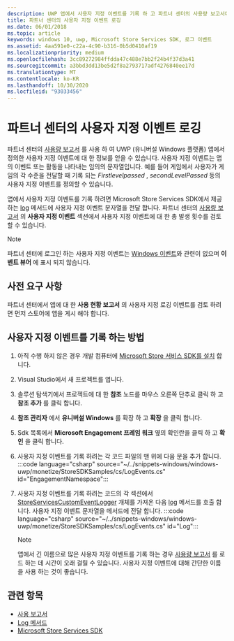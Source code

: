 ```yaml
---
description: UWP 앱에서 사용자 지정 이벤트를 기록 하 고 파트너 센터의 사용량 보고서에서 해당 이벤트를 검토할 수 있습니다.
title: 파트너 센터의 사용자 지정 이벤트 로깅
ms.date: 06/01/2018
ms.topic: article
keywords: windows 10, uwp, Microsoft Store Services SDK, 로그 이벤트
ms.assetid: 4aa591e0-c22a-4c90-b316-0b5d0410af19
ms.localizationpriority: medium
ms.openlocfilehash: 3cc89272984ffdda47c488e7bb2f24b4f37d3a41
ms.sourcegitcommit: a3bbd3dd13be5d2f8a2793717adf4276840ee17d
ms.translationtype: MT
ms.contentlocale: ko-KR
ms.lasthandoff: 10/30/2020
ms.locfileid: "93033456"
---
```

# <a name="log-custom-events-for-partner-center"></a>파트너 센터의 사용자 지정 이벤트 로깅

파트너 센터의 [사용량 보고서](../publish/usage-report.md) 를 사용 하 여 UWP (유니버설 Windows 플랫폼) 앱에서 정의한 사용자 지정 이벤트에 대 한 정보를 얻을 수 있습니다. 사용자 지정 이벤트는 앱의 이벤트 또는 활동을 나타내는 임의의 문자열입니다. 예를 들어 게임에서 사용자가 게임의 각 수준을 전달할 때 기록 되는 *Firstlevelpassed* , *secondLevelPassed* 등의 사용자 지정 이벤트를 정의할 수 있습니다.

앱에서 사용자 지정 이벤트를 기록 하려면 Microsoft Store Services SDK에서 제공 하는 [log](/uwp/api/microsoft.services.store.engagement.storeservicescustomeventlogger.log) 메서드에 사용자 지정 이벤트 문자열을 전달 합니다. 파트너 센터의 [사용량 보고서](../publish/usage-report.md) 의 **사용자 지정 이벤트** 섹션에서 사용자 지정 이벤트에 대 한 총 발생 횟수를 검토할 수 있습니다.

> [!NOTE]
> 파트너 센터에 로그인 하는 사용자 지정 이벤트는 [Windows 이벤트](/windows/desktop/Events/windows-events)와 관련이 없으며 **이벤트 뷰어** 에 표시 되지 않습니다.

## <a name="prerequisites"></a>사전 요구 사항

파트너 센터에서 앱에 대 한 **사용 현황 보고서** 의 사용자 지정 로깅 이벤트를 검토 하려면 먼저 스토어에 앱을 게시 해야 합니다.

## <a name="how-to-log-custom-events"></a>사용자 지정 이벤트를 기록 하는 방법

1. 아직 수행 하지 않은 경우 개발 컴퓨터에 [Microsoft Store 서비스 SDK를 설치](microsoft-store-services-sdk.md#install-the-sdk) 합니다.

2. Visual Studio에서 새 프로젝트를 엽니다.

3. 솔루션 탐색기에서 프로젝트에 대 한 **참조** 노드를 마우스 오른쪽 단추로 클릭 하 고 **참조 추가** 를 클릭 합니다.

4. **참조 관리자** 에서 **유니버설 Windows** 를 확장 하 고 **확장** 을 클릭 합니다.

5. Sdk 목록에서 **Microsoft Engagement 프레임 워크** 옆의 확인란을 클릭 하 고 **확인** 을 클릭 합니다.

6. 사용자 지정 이벤트를 기록 하려는 각 코드 파일의 맨 위에 다음 문을 추가 합니다.
    :::code language="csharp" source="~/../snippets-windows/windows-uwp/monetize/StoreSDKSamples/cs/LogEvents.cs" id="EngagementNamespace":::

7. 사용자 지정 이벤트를 기록 하려는 코드의 각 섹션에서 [StoreServicesCustomEventLogger](/uwp/api/microsoft.services.store.engagement.storeservicescustomeventlogger.log) 개체를 가져온 다음 [log](/uwp/api/microsoft.services.store.engagement.storeservicescustomeventlogger.log) 메서드를 호출 합니다. 사용자 지정 이벤트 문자열을 메서드에 전달 합니다.
    :::code language="csharp" source="~/../snippets-windows/windows-uwp/monetize/StoreSDKSamples/cs/LogEvents.cs" id="Log":::

    > [!NOTE]
    > 앱에서 긴 이름으로 많은 사용자 지정 이벤트를 기록 하는 경우 [사용량 보고서](../publish/usage-report.md) 를 로드 하는 데 시간이 오래 걸릴 수 있습니다. 사용자 지정 이벤트에 대해 간단한 이름을 사용 하는 것이 좋습니다. 

## <a name="related-topics"></a>관련 항목

* [사용 보고서](../publish/usage-report.md)
* [Log 메서드](/uwp/api/microsoft.services.store.engagement.storeservicescustomeventlogger.log)
* [Microsoft Store Services SDK](./microsoft-store-services-sdk.md)
